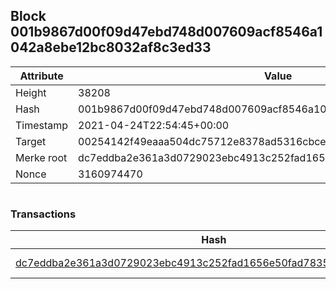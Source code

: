 ## Block 001b9867d00f09d47ebd748d007609acf8546a1042a8ebe12bc8032af8c3ed33

Attribute | Value
--- | ---
Height | 38208
Hash | 001b9867d00f09d47ebd748d007609acf8546a1042a8ebe12bc8032af8c3ed33
Timestamp | 2021-04-24T22:54:45+00:00
Target | 00254142f49eaaa504dc75712e8378ad5316cbcead634704b3734b6271167cc4
Merke root | dc7eddba2e361a3d0729023ebc4913c252fad1656e50fad7835982a849b47149
Nonce | 3160974470

```

```

### Transactions

Hash | Amount
--- | ---
[dc7eddba2e361a3d0729023ebc4913c252fad1656e50fad7835982a849b47149](dc7eddba2e361a3d0729023ebc4913c252fad1656e50fad7835982a849b47149.md) | 10.00000000 SKEPTI 
